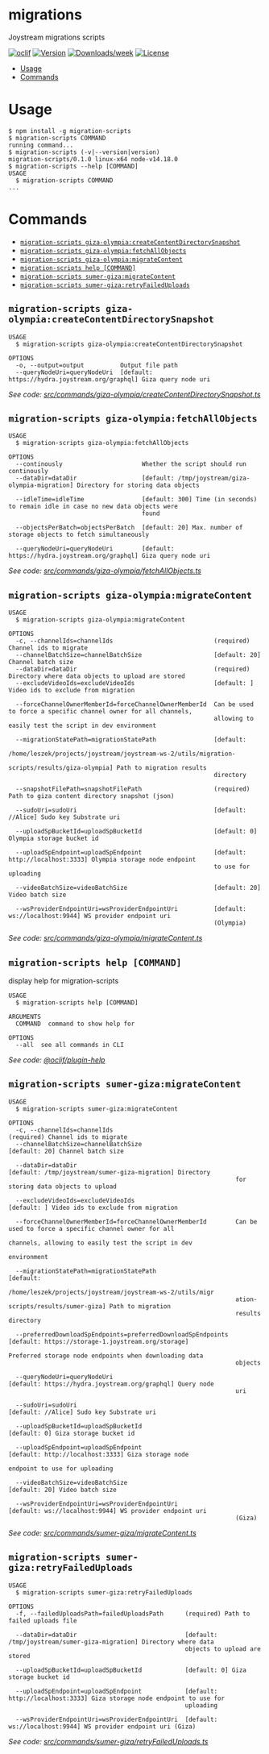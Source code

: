 migrations
==========

Joystream migrations scripts

[![oclif](https://img.shields.io/badge/cli-oclif-brightgreen.svg)](https://oclif.io)
[![Version](https://img.shields.io/npm/v/migrations.svg)](https://npmjs.org/package/migrations)
[![Downloads/week](https://img.shields.io/npm/dw/migrations.svg)](https://npmjs.org/package/migrations)
[![License](https://img.shields.io/npm/l/migrations.svg)](https://github.com/Joystream/joystream/blob/master/package.json)

<!-- toc -->
* [Usage](#usage)
* [Commands](#commands)
<!-- tocstop -->
# Usage
<!-- usage -->
```sh-session
$ npm install -g migration-scripts
$ migration-scripts COMMAND
running command...
$ migration-scripts (-v|--version|version)
migration-scripts/0.1.0 linux-x64 node-v14.18.0
$ migration-scripts --help [COMMAND]
USAGE
  $ migration-scripts COMMAND
...
```
<!-- usagestop -->
# Commands
<!-- commands -->
* [`migration-scripts giza-olympia:createContentDirectorySnapshot`](#migration-scripts-giza-olympiacreatecontentdirectorysnapshot)
* [`migration-scripts giza-olympia:fetchAllObjects`](#migration-scripts-giza-olympiafetchallobjects)
* [`migration-scripts giza-olympia:migrateContent`](#migration-scripts-giza-olympiamigratecontent)
* [`migration-scripts help [COMMAND]`](#migration-scripts-help-command)
* [`migration-scripts sumer-giza:migrateContent`](#migration-scripts-sumer-gizamigratecontent)
* [`migration-scripts sumer-giza:retryFailedUploads`](#migration-scripts-sumer-gizaretryfaileduploads)

## `migration-scripts giza-olympia:createContentDirectorySnapshot`

```
USAGE
  $ migration-scripts giza-olympia:createContentDirectorySnapshot

OPTIONS
  -o, --output=output          Output file path
  --queryNodeUri=queryNodeUri  [default: https://hydra.joystream.org/graphql] Giza query node uri
```

_See code: [src/commands/giza-olympia/createContentDirectorySnapshot.ts](https://github.com/Joystream/joystream/blob/v0.1.0/src/commands/giza-olympia/createContentDirectorySnapshot.ts)_

## `migration-scripts giza-olympia:fetchAllObjects`

```
USAGE
  $ migration-scripts giza-olympia:fetchAllObjects

OPTIONS
  --continously                      Whether the script should run continously
  --dataDir=dataDir                  [default: /tmp/joystream/giza-olympia-migration] Directory for storing data objects

  --idleTime=idleTime                [default: 300] Time (in seconds) to remain idle in case no new data objects were
                                     found

  --objectsPerBatch=objectsPerBatch  [default: 20] Max. number of storage objects to fetch simultaneously

  --queryNodeUri=queryNodeUri        [default: https://hydra.joystream.org/graphql] Giza query node uri
```

_See code: [src/commands/giza-olympia/fetchAllObjects.ts](https://github.com/Joystream/joystream/blob/v0.1.0/src/commands/giza-olympia/fetchAllObjects.ts)_

## `migration-scripts giza-olympia:migrateContent`

```
USAGE
  $ migration-scripts giza-olympia:migrateContent

OPTIONS
  -c, --channelIds=channelIds                            (required) Channel ids to migrate
  --channelBatchSize=channelBatchSize                    [default: 20] Channel batch size
  --dataDir=dataDir                                      (required) Directory where data objects to upload are stored
  --excludeVideoIds=excludeVideoIds                      [default: ] Video ids to exclude from migration

  --forceChannelOwnerMemberId=forceChannelOwnerMemberId  Can be used to force a specific channel owner for all channels,
                                                         allowing to easily test the script in dev environment

  --migrationStatePath=migrationStatePath                [default:
                                                         /home/leszek/projects/joystream/joystream-ws-2/utils/migration-
                                                         scripts/results/giza-olympia] Path to migration results
                                                         directory

  --snapshotFilePath=snapshotFilePath                    (required) Path to giza content directory snapshot (json)

  --sudoUri=sudoUri                                      [default: //Alice] Sudo key Substrate uri

  --uploadSpBucketId=uploadSpBucketId                    [default: 0] Olympia storage bucket id

  --uploadSpEndpoint=uploadSpEndpoint                    [default: http://localhost:3333] Olympia storage node endpoint
                                                         to use for uploading

  --videoBatchSize=videoBatchSize                        [default: 20] Video batch size

  --wsProviderEndpointUri=wsProviderEndpointUri          [default: ws://localhost:9944] WS provider endpoint uri
                                                         (Olympia)
```

_See code: [src/commands/giza-olympia/migrateContent.ts](https://github.com/Joystream/joystream/blob/v0.1.0/src/commands/giza-olympia/migrateContent.ts)_

## `migration-scripts help [COMMAND]`

display help for migration-scripts

```
USAGE
  $ migration-scripts help [COMMAND]

ARGUMENTS
  COMMAND  command to show help for

OPTIONS
  --all  see all commands in CLI
```

_See code: [@oclif/plugin-help](https://github.com/oclif/plugin-help/blob/v3.2.3/src/commands/help.ts)_

## `migration-scripts sumer-giza:migrateContent`

```
USAGE
  $ migration-scripts sumer-giza:migrateContent

OPTIONS
  -c, --channelIds=channelIds                                  (required) Channel ids to migrate
  --channelBatchSize=channelBatchSize                          [default: 20] Channel batch size

  --dataDir=dataDir                                            [default: /tmp/joystream/sumer-giza-migration] Directory
                                                               for storing data objects to upload

  --excludeVideoIds=excludeVideoIds                            [default: ] Video ids to exclude from migration

  --forceChannelOwnerMemberId=forceChannelOwnerMemberId        Can be used to force a specific channel owner for all
                                                               channels, allowing to easily test the script in dev
                                                               environment

  --migrationStatePath=migrationStatePath                      [default:
                                                               /home/leszek/projects/joystream/joystream-ws-2/utils/migr
                                                               ation-scripts/results/sumer-giza] Path to migration
                                                               results directory

  --preferredDownloadSpEndpoints=preferredDownloadSpEndpoints  [default: https://storage-1.joystream.org/storage]
                                                               Preferred storage node endpoints when downloading data
                                                               objects

  --queryNodeUri=queryNodeUri                                  [default: https://hydra.joystream.org/graphql] Query node
                                                               uri

  --sudoUri=sudoUri                                            [default: //Alice] Sudo key Substrate uri

  --uploadSpBucketId=uploadSpBucketId                          [default: 0] Giza storage bucket id

  --uploadSpEndpoint=uploadSpEndpoint                          [default: http://localhost:3333] Giza storage node
                                                               endpoint to use for uploading

  --videoBatchSize=videoBatchSize                              [default: 20] Video batch size

  --wsProviderEndpointUri=wsProviderEndpointUri                [default: ws://localhost:9944] WS provider endpoint uri
                                                               (Giza)
```

_See code: [src/commands/sumer-giza/migrateContent.ts](https://github.com/Joystream/joystream/blob/v0.1.0/src/commands/sumer-giza/migrateContent.ts)_

## `migration-scripts sumer-giza:retryFailedUploads`

```
USAGE
  $ migration-scripts sumer-giza:retryFailedUploads

OPTIONS
  -f, --failedUploadsPath=failedUploadsPath      (required) Path to failed uploads file

  --dataDir=dataDir                              [default: /tmp/joystream/sumer-giza-migration] Directory where data
                                                 objects to upload are stored

  --uploadSpBucketId=uploadSpBucketId            [default: 0] Giza storage bucket id

  --uploadSpEndpoint=uploadSpEndpoint            [default: http://localhost:3333] Giza storage node endpoint to use for
                                                 uploading

  --wsProviderEndpointUri=wsProviderEndpointUri  [default: ws://localhost:9944] WS provider endpoint uri (Giza)
```

_See code: [src/commands/sumer-giza/retryFailedUploads.ts](https://github.com/Joystream/joystream/blob/v0.1.0/src/commands/sumer-giza/retryFailedUploads.ts)_
<!-- commandsstop -->
